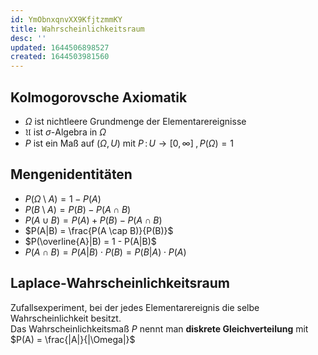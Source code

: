 ```yaml
---
id: YmObnxqnvXX9KfjtzmmKY
title: Wahrscheinlichkeitsraum
desc: ''
updated: 1644506898527
created: 1644503981560
---
```


## Kolmogorovsche Axiomatik
-  $\Omega$ ist nichtleere Grundmenge der Elementarereignisse
- $\mathfrak{U}$ ist $\sigma$-Algebra in $\Omega$
- $P$ ist ein Maß auf $(\Omega, U)$ mit $P \,:\, U \to [0,\infty]\;, P(\Omega) = 1$

## Mengenidentitäten

- $P(\Omega \setminus A) = 1 - P(A)$
- $P(B \setminus A) = P(B) - P(A \cap B)$
- $P(A \cup B) = P(A) + P(B) - P(A \cap B)$
- $P(A|B) = \frac{P(A \cap B)}{P(B)}$
- $P(\overline{A}|B) = 1 - P(A|B)$
- $P(A \cap B) = P(A|B) \cdot P(B) = P(B|A) \cdot P(A)$

## Laplace-Wahrscheinlichkeitsraum
Zufallsexperiment, bei der jedes Elementarereignis die selbe Wahrscheinlichkeit besitzt.  
Das Wahrscheinlichkeitsmaß $P$ nennt man **diskrete Gleichverteilung** mit  
$P(A) = \frac{|A|}{|\Omega|}$